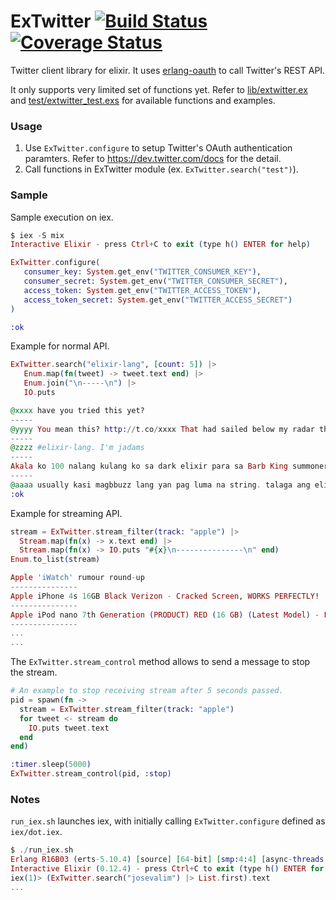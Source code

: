# ExTwitter [![Build Status](https://secure.travis-ci.org/parroty/extwitter.png?branch=master "Build Status")](http://travis-ci.org/parroty/extwitter) [![Coverage Status](https://coveralls.io/repos/parroty/extwitter/badge.png?branch=master)](https://coveralls.io/r/parroty/extwitter?branch=master)

Twitter client library for elixir. It uses <a href="https://github.com/tim/erlang-oauth/" target="_blank">erlang-oauth</a> to call Twitter's REST API.

It only supports very limited set of functions yet. Refer to <a href="https://github.com/parroty/extwitter/blob/master/lib/extwitter.ex" target="_blank">lib/extwitter.ex</a> and <a href="https://github.com/parroty/extwitter/blob/master/test/extwitter_test.exs" target="_blank">test/extwitter_test.exs</a> for available functions and examples.

### Usage
1. Use `ExTwitter.configure` to setup Twitter's OAuth authentication paramters. Refer to https://dev.twitter.com/docs for the detail.
2. Call functions in ExTwitter module (ex. `ExTwitter.search("test")`).

### Sample
Sample execution on iex.

```Elixir
$ iex -S mix
Interactive Elixir - press Ctrl+C to exit (type h() ENTER for help)
```
```Elixir
ExTwitter.configure(
   consumer_key: System.get_env("TWITTER_CONSUMER_KEY"),
   consumer_secret: System.get_env("TWITTER_CONSUMER_SECRET"),
   access_token: System.get_env("TWITTER_ACCESS_TOKEN"),
   access_token_secret: System.get_env("TWITTER_ACCESS_SECRET")
)

:ok
```
Example for normal API.
```Elixir
ExTwitter.search("elixir-lang", [count: 5]) |>
   Enum.map(fn(tweet) -> tweet.text end) |>
   Enum.join("\n-----\n") |>
   IO.puts

@xxxx have you tried this yet?
-----
@yyyy You mean this? http://t.co/xxxx That had sailed below my radar thus far.
-----
@zzzz #elixir-lang. I'm jadams
-----
Akala ko 100 nalang kulang ko sa dark elixir para sa Barb King summoner level.
-----
@aaaa usually kasi magbbuzz lang yan pag luma na string. talaga ang elixir.
:ok
```
Example for streaming API.
```Elixir
stream = ExTwitter.stream_filter(track: "apple") |>
  Stream.map(fn(x) -> x.text end) |>
  Stream.map(fn(x) -> IO.puts "#{x}\n---------------\n" end)
Enum.to_list(stream)

Apple 'iWatch' rumour round-up
---------------
Apple iPhone 4s 16GB Black Verizon - Cracked Screen, WORKS PERFECTLY!
---------------
Apple iPod nano 7th Generation (PRODUCT) RED (16 GB) (Latest Model) - Full read by
---------------
...
...
```

The `ExTwitter.stream_control` method allows to send a message to stop the stream.

```Elixir
# An example to stop receiving stream after 5 seconds passed.
pid = spawn(fn ->
  stream = ExTwitter.stream_filter(track: "apple")
  for tweet <- stream do
    IO.puts tweet.text
  end
end)

:timer.sleep(5000)
ExTwitter.stream_control(pid, :stop)
```

### Notes
`run_iex.sh` launches iex, with initially calling `ExTwitter.configure` defined as `iex/dot.iex`.

```Elixir
$ ./run_iex.sh
Erlang R16B03 (erts-5.10.4) [source] [64-bit] [smp:4:4] [async-threads:10]...
Interactive Elixir (0.12.4) - press Ctrl+C to exit (type h() ENTER for help)
iex(1)> (ExTwitter.search("josevalim") |> List.first).text
...
```